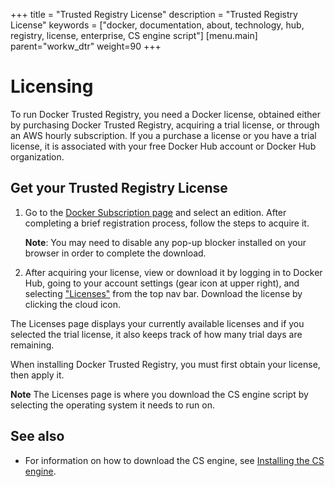 
+++
title = "Trusted Registry License"
description = "Trusted Registry License"
keywords = ["docker, documentation, about, technology, hub, registry, license,  enterprise, CS engine script"]
[menu.main]
parent="workw_dtr"
weight=90
+++


# Licensing

To run Docker Trusted Registry, you need a Docker license, obtained either by
purchasing Docker Trusted Registry, acquiring a trial license, or through an AWS
hourly subscription. If you a purchase a license or you have a trial license, it is associated with your free Docker Hub account or Docker Hub organization.

## Get your Trusted Registry License

1. Go to the [Docker Subscription page](https://hub.docker.com/enterprise/) and select an edition. After completing a brief registration process, follow the steps to acquire it.

      **Note**: You may need to disable any pop-up blocker installed on your browser in order to complete the download.

2. After acquiring your license, view or download it by logging in to
Docker Hub, going to your account settings (gear icon at upper right), and
selecting ["Licenses"](https://hub.docker.com/account/licenses/) from the
top nav bar. Download the license by clicking the cloud icon.

The Licenses page displays your currently available licenses and if you selected the trial license, it also keeps track of how many trial days are remaining.

When installing Docker Trusted Registry, you must first obtain your license, then apply it.

**Note** The Licenses page is where you download the CS engine script by selecting the operating system it needs to run on.

## See also
* For information on how to download the CS engine, see [Installing the CS engine](install/install-csengine.md).
